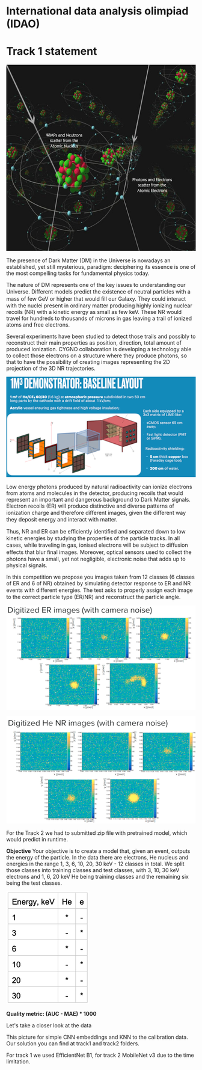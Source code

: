 # International data analysis olimpiad (IDAO)
# Track 1 statement
![statement image](https://github.com/WhatCanWeDo/idao/blob/master/images/statement-image.png)


The presence of Dark Matter (DM) in the Universe is nowadays an established, yet still mysterious, paradigm: deciphering its essence is one of the most compelling tasks for fundamental physics today.

The nature of DM represents one of the key issues to understanding our Universe. Diﬀerent models predict the existence of neutral particles with a mass of few GeV or higher that would ﬁll our Galaxy. They could interact with the nuclei present in ordinary matter producing highly ionizing nuclear recoils (NR) with a kinetic energy as small as few keV. These NR would travel for hundreds to thousands of microns in gas leaving a trail of ionized atoms and free electrons.


Several experiments have been studied to detect those trails and possibly to reconstruct their main properties as position, direction, total amount of produced ionization. CYGNO collaboration is developing a technology able to collect those electrons on a structure where they produce photons, so that to have the possibility of creating images representing the 2D projection of the 3D NR trajectories.


![statement image 2](https://github.com/WhatCanWeDo/idao/blob/master/images/statement-image2.png)


Low energy photons produced by natural radioactivity can ionize electrons from atoms and molecules in the detector, producing recoils that would represent an important and dangerous background to Dark Matter signals. Electron recoils (ER) will produce distinctive and diverse patterns of ionization charge and therefore diﬀerent images, given the diﬀerent way they deposit energy and interact with matter.


Thus, NR and ER can be eﬃciently identiﬁed and separated down to low kinetic energies by studying the properties of the particle tracks.
In all cases, while traveling in gas, ionised electrons will be subject to diﬀusion eﬀects that blur ﬁnal images. Moreover, optical sensors used to collect the photons have a small, yet not negligible, electronic noise that adds up to physical signals.


In this competition we propose you images taken from 12 classes (6 classes of ER and 6 of NR) obtained by simulating detector response to ER and NR events with diﬀerent energies.
The test asks to properly assign each image to the correct particle type (ER/NR) and reconstruct the particle angle.


![statement image 3](https://github.com/WhatCanWeDo/idao/blob/master/images/statement-image3.png)


![statement image 4](https://github.com/WhatCanWeDo/idao/blob/master/images/statement-image4.png)

For the Track 2 we had to submitted zip file with pretrained model, which would predict in runtime. 


**Objective**
Your objective is to create a model that, given an event, outputs the energy of the particle.
In the data there are electrons, He nucleus and energies in the range 1, 3, 6, 10, 20, 30 keV - 12 classes in total. We split those classes into training classes and test classes, with 3, 10, 30 keV electrons and 1, 6, 20 keV He being training classes and the remaining six being the test classes.


![statement image 5](https://github.com/WhatCanWeDo/idao/blob/master/images/statement-image5.png)


**Quality metric: (AUC - MAE) * 1000**


Let's take a closer look at the data


[](https://github.com/WhatCanWeDo/idao/blob/master/images/data_pic.jpg)


This picture for simple CNN embeddings and KNN to the calibration data. 
Our solution you can find at track1 and track2 folders.


For track 1 we used EfficientNet B1, for track 2 MobileNet v3 due to the time limitation.


